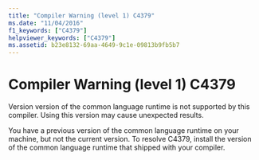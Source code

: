 ```yaml
---
title: "Compiler Warning (level 1) C4379"
ms.date: "11/04/2016"
f1_keywords: ["C4379"]
helpviewer_keywords: ["C4379"]
ms.assetid: b23e8132-69aa-4649-9c1e-09813b9fb5b7
---
```

# Compiler Warning (level 1) C4379

Version version of the common language runtime is not supported by this compiler. Using this version may cause unexpected results.

You have a previous version of the common language runtime on your machine, but not the current version. To resolve C4379, install the version of the common language runtime that shipped with your compiler.

